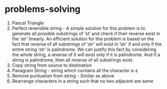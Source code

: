 # problems-solving

1. Pascal Triangle 
2. Perfect reversible string - A simple solution for this problem is to generate all possible substrings of ‘st’ and check if their reverse exist in the ‘str’ linearly.
An efficient solution for this problem is based on the fact that reverse of all substrings of ‘str’ will exist in ‘str’ if and only if the entire string ‘str’ is palindrome. We can justify this fact by considering the whole string, a reverse of it will exist only if it is palindrome. And if a string is palindrome, then all reverse of all substrings exist.
3. Copy string from source to destination
4. Panagram String - string which contains all the character a-z
5. Remove puntuation from string - Similar as above 
6. Rearrange characters in a string such that no two adjacent are same